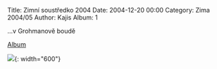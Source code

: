 Title: Zimní soustředko 2004
Date: 2004-12-20 00:00
Category: Zima 2004/05
Author: Kajis
Album: 1

...v Grohmanově boudě

[Album](https://get.google.com/albumarchive/114366954716465137035/album/AF1QipNgEm-i6MJqrALXYgI6WUtXmyfgXAqhNOdUiAU)

![]({static}/static/zima-2004-05/alba/17-jirka-na-svaznici.jpg){: width="600"}

